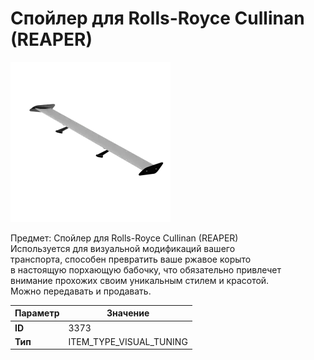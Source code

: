 # Спойлер для Rolls-Royce Cullinan (REAPER)

![Item Image](../img/3373.webp?raw=true)

Предмет: Спойлер для Rolls-Royce Cullinan (REAPER)<br>Используется для визуальной модификаций вашего<br>транспорта, способен превратить ваше ржавое корыто<br>в настоящую порхающую бабочку, что обязательно привлечет<br>внимание прохожих своим уникальным стилем и красотой.<br>Можно передавать и продавать.


| Параметр | Значение |
|----------|----------|
| **ID** | 3373 |
| **Тип** | ITEM_TYPE_VISUAL_TUNING |

